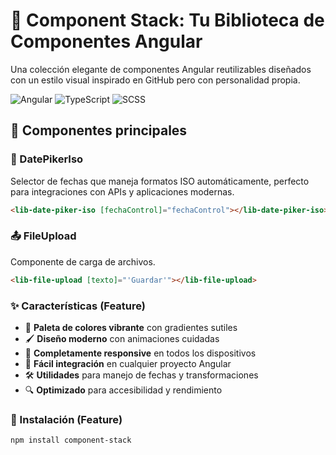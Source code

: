 # 🌟 Component Stack: Tu Biblioteca de Componentes Angular

Una colección elegante de componentes Angular reutilizables diseñados con un estilo visual inspirado en GitHub pero con personalidad propia.

![Angular](https://img.shields.io/badge/-Angular-DD0031?style=flat-square&logo=angular&logoColor=white)
![TypeScript](https://img.shields.io/badge/-TypeScript-3178C6?style=flat-square&logo=typescript&logoColor=white)
![SCSS](https://img.shields.io/badge/-SCSS-CC6699?style=flat-square&logo=sass&logoColor=white)

## 🎯 Componentes principales

### 📅 DatePikerIso

Selector de fechas que maneja formatos ISO automáticamente, perfecto para integraciones con APIs y aplicaciones modernas.

```html
<lib-date-piker-iso [fechaControl]="fechaControl"></lib-date-piker-iso>
```
### 📤 FileUpload
Componente de carga de archivos.
```html
<lib-file-upload [texto]="'Guardar'"></lib-file-upload>
```

### ✨ Características (Feature)
- 🎨 **Paleta de colores vibrante** con gradientes sutiles
- 🖌️ **Diseño moderno** con animaciones cuidadas
- 📱 **Completamente responsive** en todos los dispositivos
- 🧩 **Fácil integración** en cualquier proyecto Angular
- 🛠️ **Utilidades** para manejo de fechas y transformaciones
- 🔍 **Optimizado** para accesibilidad y rendimiento  

### 🚀 Instalación (Feature)
```bash
npm install component-stack
```

